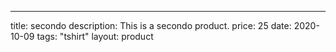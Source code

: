 ---  
title: secondo
description: This is a secondo product.
price: 25
date: 2020-10-09
tags:  "tshirt"
layout: product